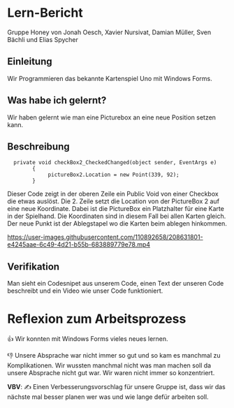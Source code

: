 # Lern-Bericht
Gruppe Honey von Jonah Oesch, Xavier Nursivat, Damian Müller, Sven Bächli und Elias Spycher

## Einleitung

Wir Programmieren das bekannte Kartenspiel Uno mit Windows Forms.

## Was habe ich gelernt?

Wir haben gelernt wie man eine Picturebox an eine neue Position setzen kann.

## Beschreibung
```
  private void checkBox2_CheckedChanged(object sender, EventArgs e)
        {
             pictureBox2.Location = new Point(339, 92);
        }
```


Dieser Code zeigt in der oberen Zeile ein Public Void von einer Checkbox die etwas auslöst.
Die 2. Zeile setzt die Location von der PictureBox 2 auf eine neue Koordinate. Dabei ist die PictureBox ein Platzhalter für eine Karte in der Spielhand. Die Koordinaten sind in diesem Fall bei allen Karten gleich. Der neue Punkt ist der Ablegstapel wo die Karten beim ablegen hinkommen.

https://user-images.githubusercontent.com/110892658/208631801-e4245aae-6c49-4d21-b55b-683889779e78.mp4

## Verifikation

Man sieht ein Codesnipet aus unserem Code, einen Text der unseren Code beschreibt und ein Video wie unser Code funktioniert.

# Reflexion zum Arbeitsprozess

 👍 Wir konnten mit Windows Forms vieles neues lernen.
   

👎 Unsere Absprache war nicht immer so gut und so kam es manchmal zu Komplikationen.
   Wir wussten manchmal nicht was man machen soll da unsere Absprache nicht gut war.
   Wir waren nicht immer so konzentriert.
 

**VBV**: ✍️  Einen Verbesserungsvorschlag für unsere Gruppe ist, dass wir das nächste mal besser planen wer was und wie lange defür arbeiten soll. 




